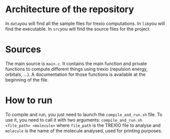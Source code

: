 # Architecture of the repository

In `data`you will find all the sample files for trexio computations.
In `lib`you will find the executable.
In `src`you will find the source files for the project.

# Sources

The main source is `main.c`. It contains the main function and private functions to compute different things using trexio (repulsion energy, orbitals, ...). A documentation for those functions is available at the beginning of the file.

# How to run

To compile and run, you just need to launch the `compile_and_run.sh` file. To use it, you need to call it with two arguments:
`compile_and_run.sh <file_path> <molecule>` where `file_path` is the TREXIO file to analyse and `molecule` is the name of the molecule analysed, used for printing purposes.